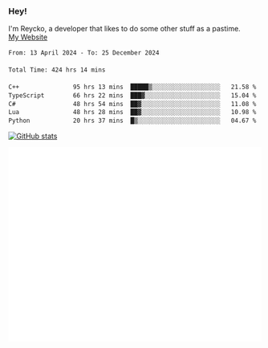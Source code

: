 ### Hey!
I'm Reycko, a developer that likes to do some other stuff as a pastime.  
[My Website](https://reycko.root.sx)

<!--START_SECTION:wakasection-->

```txt
From: 13 April 2024 - To: 25 December 2024

Total Time: 424 hrs 14 mins

C++               95 hrs 13 mins  █████▒░░░░░░░░░░░░░░░░░░░   21.58 %
TypeScript        66 hrs 22 mins  ███▓░░░░░░░░░░░░░░░░░░░░░   15.04 %
C#                48 hrs 54 mins  ██▓░░░░░░░░░░░░░░░░░░░░░░   11.08 %
Lua               48 hrs 28 mins  ██▓░░░░░░░░░░░░░░░░░░░░░░   10.98 %
Python            20 hrs 37 mins  █▒░░░░░░░░░░░░░░░░░░░░░░░   04.67 %
```

<!--END_SECTION:wakasection-->

[![GitHub stats](https://github-readme-stats.vercel.app/api?username=Reycko&show_icons=true&theme=dark&hide_title=true&count_private=true)](https://github.com/anuraghazra/github-readme-stats)

![Metrics](/github-metrics.svg)
